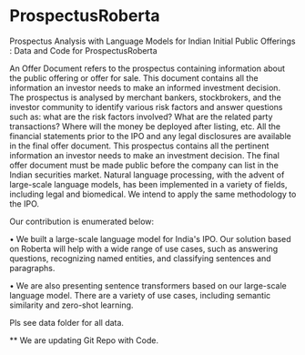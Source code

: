 # ProspectusRoberta
Prospectus Analysis with Language Models for Indian Initial Public Offerings : Data and Code for ProspectusRoberta

An Offer Document refers to the prospectus containing information about the public offering or offer for sale. This document contains all the information an investor needs to make an informed investment decision. The prospectus is analysed by merchant bankers, stockbrokers, and the investor community to identify various risk factors and answer questions such as: what are the risk factors involved? What are the related party transactions? Where will the money be deployed after listing, etc. All the financial statements prior to the IPO and any legal disclosures are available in the final offer document. This prospectus contains all the pertinent information an investor needs to make an investment decision. The final offer document must be made public before the company can list in the Indian securities market.
Natural language processing, with the advent of large-scale language models, has been implemented in a variety of fields, including legal and biomedical. We intend to apply the same methodology to the IPO.

Our contribution is enumerated below:

• We built a large-scale language model for India's IPO. Our solution based on Roberta will help with a wide range of use cases, such as answering questions, recognizing named entities, and classifying sentences and paragraphs.

• We are also presenting sentence transformers based on our large-scale language model. There are a variety of use cases, including semantic similarity and zero-shot learning.

Pls see data folder for all data.

** We are updating Git Repo with Code.
